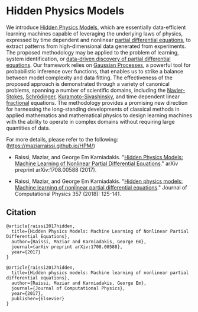 # Hidden Physics Models

We introduce [Hidden Physics Models](https://www.sciencedirect.com/science/article/pii/S0021999117309014), which are essentially data-efficient learning machines capable of leveraging the underlying laws of physics, expressed by time dependent and nonlinear [partial differential equations](https://en.wikipedia.org/wiki/Partial_differential_equation), to extract patterns from high-dimensional data generated from experiments. The proposed methodology may be applied to the problem of learning, system identification, or [data-driven discovery of partial differential equations](http://advances.sciencemag.org/content/3/4/e1602614.full). Our framework relies on [Gaussian Processes](http://www.gaussianprocess.org/gpml/), a powerful tool for probabilistic inference over functions, that enables us to strike a balance between model complexity and data fitting. The effectiveness of the proposed approach is demonstrated through a variety of canonical problems, spanning a number of scientific domains, including the [Navier-Stokes](https://en.wikipedia.org/wiki/Navier–Stokes_existence_and_smoothness), [Schrödinger](https://en.wikipedia.org/wiki/Nonlinear_Schrödinger_equation), [Kuramoto-Sivashinsky](https://www.encyclopediaofmath.org/index.php/Kuramoto-Sivashinsky_equation), and time dependent linear [fractional](https://en.wikipedia.org/wiki/Fractional_calculus) equations. The methodology provides a promising new direction for harnessing the long-standing developments of classical methods in applied mathematics and mathematical physics to design learning machines with the ability to operate in complex domains without requiring large quantities of data.

For more details, please refer to the following: (https://maziarraissi.github.io/HPM/)

  - Raissi, Maziar, and George Em Karniadakis. "[Hidden Physics Models: Machine Learning of Nonlinear Partial Differential Equations](https://arxiv.org/abs/1708.00588)." arXiv preprint arXiv:1708.00588 (2017).
  
  - Raissi, Maziar, and George Em Karniadakis. "[Hidden physics models: Machine learning of nonlinear partial differential equations](https://www.sciencedirect.com/science/article/pii/S0021999117309014)." Journal of Computational Physics 357 (2018): 125-141.

## Citation

	@article{raissi2017hidden,
	  title={Hidden Physics Models: Machine Learning of Nonlinear Partial Differential Equations},
	  author={Raissi, Maziar and Karniadakis, George Em},
	  journal={arXiv preprint arXiv:1708.00588},
	  year={2017}
	}

	@article{raissi2017hidden,
	  title={Hidden physics models: Machine learning of nonlinear partial differential equations},
	  author={Raissi, Maziar and Karniadakis, George Em},
	  journal={Journal of Computational Physics},
	  year={2017},
	  publisher={Elsevier}
	}
